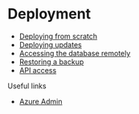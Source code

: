 
Deployment
===
- [Deploying from scratch](docs/deploy-from-scratch.md)
- [Deploying updates](docs/deploy-updates.md)
- [Accessing the database remotely](docs/remote-database-access.md)
- [Restoring a backup](docs/restoring-backup.md)
- [API access](docs/API.md)


Useful links
- [Azure Admin](https://manage.windowsazure.com)
